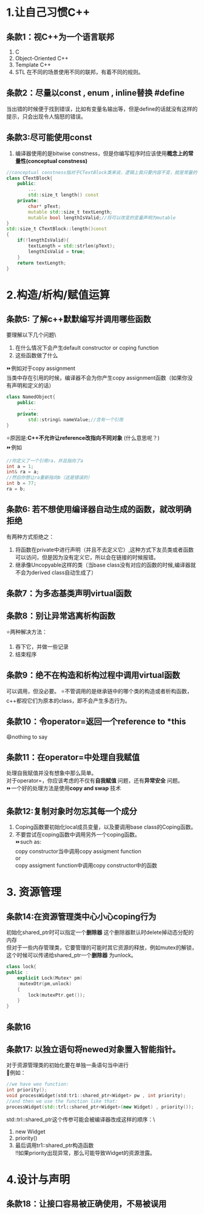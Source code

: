 # 1.让自己习惯C++
## 条款1：视C++为一个语言联邦
1. C
2. Object-Oriented C++
3. Template C++
4. STL
在不同的场景使用不同的联邦，有着不同的规则。
## 条款2：尽量以const , enum , inline替换 #define
当出错的时候便于找到错误，比如有变量名输出等，但是define的话就没有这样的提示，只会出现令人恼怒的错误。
## 条款3:尽可能使用const
1. 编译器使用的是bitwise constness，但是你编写程序时应该使用**概念上的常量性(conceptual constness)** 
```c++
//conceptual constness指对于CTextBlock类来说，逻辑上我只要内容不变，就是常量的，即pText指向的内容不变。而类中的其它成员可以依据情况变化（比如加上mutable）
class CTextBlock{
	public:
		...
		std::size_t length() const
	private:
 		char* pText;
 		mutable std::size_t textLength;
 		mutable bool lengthIsValid;//将可以改变的变量声明为mutable
}
std::size_t CTextBlock::length()const
{
	if(!lengthIsValid){
		textLength = std::strlen(pText);
		lengthIsValid = true;
	}
	return textLength;
}
`````


# 2.构造/析构/赋值运算

## 条款5: 了解c++默默编写并调用哪些函数
要理解以下几个问题\
1. 在什么情况下会产生default constructor or coping function
2. 这些函数做了什么

:fast_forward:例如对于copy assignment\
当类中存在引用的时候，编译器不会为你产生copy assignment函数（如果你没有声明和定义的话）
```c++
class NamedObject{
	public:
		...
	private:
		std::string& nameValue;//含有一个引用
}
`````

:star:原因是:**C++不允许让reference改指向不同对象** (什么意思呢？)\
:fast_forward:例如
```c++
//你定义了一个引用ra，并且指向了a
int a = 1;
int& ra = a;
//然后你想让ra重新指向b（这是错误的）
int b = 77;
ra = b;
`````

## 条款6: 若不想使用编译器自动生成的函数，就改明确拒绝
有两种方式拒绝之：
1. 将函数在private中进行声明（并且不去定义它）,这种方式下友员类或者函数可以访问，但是因为没有定义它，所以会在链接的时候报错。
2. 继承像Uncopyable这样的类（当base class没有对应的函数的时候,编译器就不会为derived class自动生成了）

## 条款7：为多态基类声明virtual函数
## 条款8：别让异常逃离析构函数
:star:两种解决方法：
1. 吞下它，并做一些记录
2. 结束程序
## 条款9：绝不在构造和析构过程中调用virtual函数
可以调用，但没必要。
:star:不管调用的是继承链中的哪个类的构造或者析构函数，c++都视它们为原本的class，即不会产生多态行为。

## 条款10：令operator=返回一个reference to *this

:smile:nothing to say

## 条款11：在operator=中处理自我赋值
处理自我赋值并没有想象中那么简单。\
对于operator=，你应该考虑的不仅有**自我赋值** 问题，还有**异常安全** 问题。\
:fast_forward:一个好的处理方法是使用**copy and swap** 技术

## 条款12:复制对象时勿忘其每一个成分
1. Coping函数要初始化local成员变量，以及要调用base class的Coping函数。
2. 不要尝试在coping函数中调用另外一个coping函数。\
:fast_forward:such as:\
copy constructor当中调用copy assigment function\
or\
copy assigment function中调用copy constructor中的函数

# 3. 资源管理
## 条款14:在资源管理类中心小心coping行为
初始化shared_ptr时可以指定一个**删除器** 这个删除器默认时delete掉动态分配的内存\
但对于一些内存管理类，它要管理的可能时其它资源的释放，例如mutex的解锁，这个时候可以传递给shared_ptr一个**删除器** 为unlock。
```c++
class lock{
public :
	explicit Lock(Mutex* pm)
	:mutexOtr(pm,unlock)
	{
		lock(mutexPtr.get());
	}
}
`````
## 条款16
## 条款17: 以独立语句将newed对象置入智能指针。
对于资源管理类的初始化要在单独一条语句当中进行\
:no_entry_sign:例如：
```c++
//we have weo function:
int priority();
void processWidget(std:tr1::shared_ptr<Widget> pw , int priority);
//and then we use the function like that:
processWidget(std::trl::shared_ptr<Widget>(new Widget) , priority());
`````
std::trl::shared_ptr<Widget>这个传参可能会被编译器改成这样的顺序：\
1. new Widget
2. priority()
3. 最后调用tr1::shared_ptr构造函数\
:bangbang:如果priority出现异常，那么可能导致Widget的资源泄露。

# 4.设计与声明
## 条款18：让接口容易被正确使用，不易被误用

